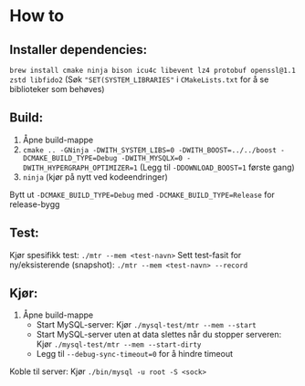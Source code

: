 # How to

## Installer dependencies:

`brew install cmake ninja bison icu4c libevent lz4 protobuf openssl@1.1 zstd libfido2` (Søk `"SET(SYSTEM_LIBRARIES"` i `CMakeLists.txt` for å se biblioteker som behøves)

## Build:

1. Åpne build-mappe
2. `cmake .. -GNinja -DWITH_SYSTEM_LIBS=0 -DWITH_BOOST=../../boost -DCMAKE_BUILD_TYPE=Debug -DWITH_MYSQLX=0 -DWITH_HYPERGRAPH_OPTIMIZER=1` (Legg til `-DDOWNLOAD_BOOST=1` første gang)
3. `ninja` (kjør på nytt ved kodeendringer)

Bytt ut `-DCMAKE_BUILD_TYPE=Debug` med `-DCMAKE_BUILD_TYPE=Release` for release-bygg

## Test:

Kjør spesifikk test: `./mtr --mem <test-navn>`
Sett test-fasit for ny/eksisterende (snapshot): `./mtr --mem <test-navn> --record`

## Kjør:

1. Åpne build-mappe 
   - Start MySQL-server: Kjør `./mysql-test/mtr --mem --start`
   - Start MySQL-server uten at data slettes når du stopper serveren: Kjør `./mysql-test/mtr --mem --start-dirty`
   - Legg til `--debug-sync-timeout=0` for å hindre timeout

Koble til server: Kjør `./bin/mysql -u root -S <sock>`
